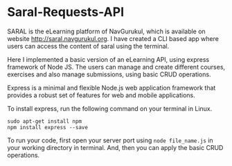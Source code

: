 # Saral-Requests-API

SARAL is the eLearning platform of NavGurukul, which is available on website http://saral.navgurukul.org. I have created a CLI based app where users can access the content of saral using the terminal.

Here I implemented a basic version of an eLearning API, using express framework of Node JS. The users can manage and create different courses, exercises and also manage submissions, using basic CRUD operations.

Express is a minimal and flexible Node.js web application framework that provides a robust set of features for web and mobile applications.

To install express, run the following command on your terminal in Linux.

```
sudo apt-get install npm
npm install express --save
```
To run your code, first open your server port using `node file_name.js` in your working directory in terminal. And, then you can apply the basic CRUD operations.
